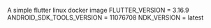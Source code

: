 A simple flutter linux docker image
FLUTTER_VERSION = 3.16.9
ANDROID_SDK_TOOLS_VERSION = 11076708
NDK_VERSION = latest
